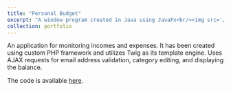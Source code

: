 ```yaml
---
title: "Personal Budget"
excerpt: "A window program created in Java using JavaFx<br/><img src='/images/500x300.png'>"
collection: portfolio
---
```


An application for monitoring incomes and expenses. It has been created using custom PHP framework and utilizes Twig as its template engine. Uses AJAX requests for email address validation, category editing, and displaying the balance.

The code is available [here](https://github.com/petrzmax/Personal-Budget-MVC).